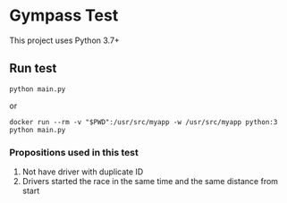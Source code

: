 # Gympass Test

This project uses Python 3.7+

## Run test

    python main.py
    
or

    docker run --rm -v "$PWD":/usr/src/myapp -w /usr/src/myapp python:3 python main.py

### Propositions used in this test

1. Not have driver with duplicate ID
1. Drivers started the race in the same time and the same distance from start 
